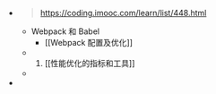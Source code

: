 - > https://coding.imooc.com/learn/list/448.html
	- Webpack 和 Babel
		- [[Webpack 配置及优化]]
	- 1. [[性能优化的指标和工具]]
	-
-